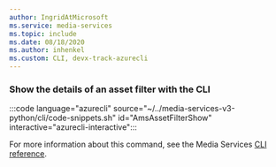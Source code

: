 ```yaml
---
author: IngridAtMicrosoft
ms.service: media-services 
ms.topic: include
ms.date: 08/18/2020
ms.author: inhenkel
ms.custom: CLI, devx-track-azurecli
---
```


<!--Show the details of an asset filter CLI-->

### Show the details of an asset filter with the CLI

:::code language="azurecli" source="~/../media-services-v3-python/cli/code-snippets.sh" id="AmsAssetFilterShow" interactive="azurecli-interactive":::

For more information about this command, see the Media Services [CLI reference](/cli/azure/ams/asset?view=azure-cli-latest#az-ams-asset-show).

